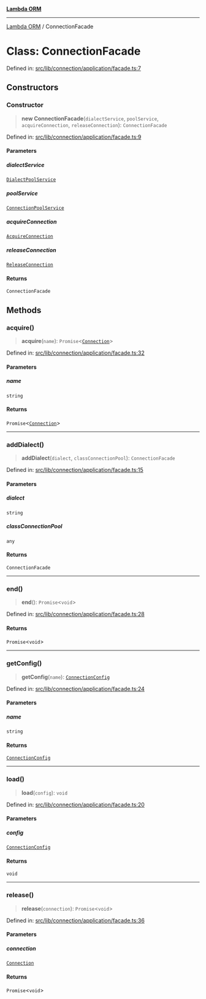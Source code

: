 [**Lambda ORM**](../README.md)

***

[Lambda ORM](../README.md) / ConnectionFacade

# Class: ConnectionFacade

Defined in: [src/lib/connection/application/facade.ts:7](https://github.com/lambda-orm/lambdaorm/blob/d458bba636206871821586fca1a7822cc50e2446/src/lib/connection/application/facade.ts#L7)

## Constructors

### Constructor

> **new ConnectionFacade**(`dialectService`, `poolService`, `acquireConnection`, `releaseConnection`): `ConnectionFacade`

Defined in: [src/lib/connection/application/facade.ts:9](https://github.com/lambda-orm/lambdaorm/blob/d458bba636206871821586fca1a7822cc50e2446/src/lib/connection/application/facade.ts#L9)

#### Parameters

##### dialectService

[`DialectPoolService`](DialectPoolService.md)

##### poolService

[`ConnectionPoolService`](ConnectionPoolService.md)

##### acquireConnection

[`AcquireConnection`](AcquireConnection.md)

##### releaseConnection

[`ReleaseConnection`](ReleaseConnection.md)

#### Returns

`ConnectionFacade`

## Methods

### acquire()

> **acquire**(`name`): `Promise`\<[`Connection`](../interfaces/Connection.md)\>

Defined in: [src/lib/connection/application/facade.ts:32](https://github.com/lambda-orm/lambdaorm/blob/d458bba636206871821586fca1a7822cc50e2446/src/lib/connection/application/facade.ts#L32)

#### Parameters

##### name

`string`

#### Returns

`Promise`\<[`Connection`](../interfaces/Connection.md)\>

***

### addDialect()

> **addDialect**(`dialect`, `classConnectionPool`): `ConnectionFacade`

Defined in: [src/lib/connection/application/facade.ts:15](https://github.com/lambda-orm/lambdaorm/blob/d458bba636206871821586fca1a7822cc50e2446/src/lib/connection/application/facade.ts#L15)

#### Parameters

##### dialect

`string`

##### classConnectionPool

`any`

#### Returns

`ConnectionFacade`

***

### end()

> **end**(): `Promise`\<`void`\>

Defined in: [src/lib/connection/application/facade.ts:28](https://github.com/lambda-orm/lambdaorm/blob/d458bba636206871821586fca1a7822cc50e2446/src/lib/connection/application/facade.ts#L28)

#### Returns

`Promise`\<`void`\>

***

### getConfig()

> **getConfig**(`name`): [`ConnectionConfig`](../interfaces/ConnectionConfig.md)

Defined in: [src/lib/connection/application/facade.ts:24](https://github.com/lambda-orm/lambdaorm/blob/d458bba636206871821586fca1a7822cc50e2446/src/lib/connection/application/facade.ts#L24)

#### Parameters

##### name

`string`

#### Returns

[`ConnectionConfig`](../interfaces/ConnectionConfig.md)

***

### load()

> **load**(`config`): `void`

Defined in: [src/lib/connection/application/facade.ts:20](https://github.com/lambda-orm/lambdaorm/blob/d458bba636206871821586fca1a7822cc50e2446/src/lib/connection/application/facade.ts#L20)

#### Parameters

##### config

[`ConnectionConfig`](../interfaces/ConnectionConfig.md)

#### Returns

`void`

***

### release()

> **release**(`connection`): `Promise`\<`void`\>

Defined in: [src/lib/connection/application/facade.ts:36](https://github.com/lambda-orm/lambdaorm/blob/d458bba636206871821586fca1a7822cc50e2446/src/lib/connection/application/facade.ts#L36)

#### Parameters

##### connection

[`Connection`](../interfaces/Connection.md)

#### Returns

`Promise`\<`void`\>
